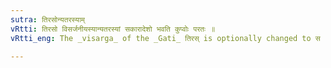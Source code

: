 ```yaml
---
sutra: तिरसोन्यतरस्याम्
vRtti: तिरसो विसर्जनीयस्यान्यतरस्यां सकारादेशो भवति कुप्वोः परतः ॥
vRtti_eng: The _visarga_ of the _Gati_ तिरस् is optionally changed to स before a hard guttural or a labial.

---
```

